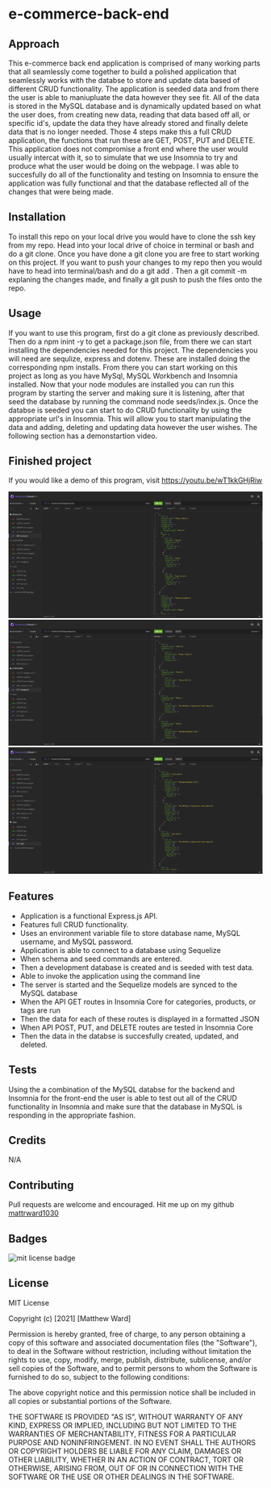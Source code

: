 # e-commerce-back-end

## Approach 

This e-commerce back end application is comprised of many working parts that all seamlessly come together to build a polished application that seamlessly works with the databse to store and update data based of different CRUD functionality. The application is seeded data and from there the user is able to maniupluate the data however they see fit. All of the data is stored in the MySQL database and is dynamically updated based on what the user does, from creating new data, reading that data based off all, or specific id's, update the data they have already stored and finally delete data that is no longer needed. Those 4 steps make this a full CRUD application, the functions that run these are GET, POST, PUT and DELETE. This application does not compromise a front end where the user would usually intercat with it, so to simulate that we use Insomnia to try and produce what the user would be doing on the webpage. I was able to succesfully do all of the functionality and testing on Insomnia to ensure the application was fully functional and that the database reflected all of the changes that were being made.

## Installation

To install this repo on your local drive you would have to clone the ssh key from my repo. Head into your local drive of choice in terminal or bash and do a git clone. Once you have done a git clone you are free to start working on this project. If you want to push your changes to my repo then you would have to head into terminal/bash and do a git add . Then a git commit -m explaning the changes made, and finally a git push to push the files onto the repo. 

## Usage 

If you want to use this program, first do a git clone as previously described. Then do a npm inint -y to get a package.json file, from there we can start installing the dependencies needed for this project. The dependencies you will need are sequlize, express and dotenv. These are installed doing the corresponding npm installs. From there you can start working on this project as long as you have MySql, MySQL Workbench and Insomnia installed. Now that your node modules are installed you can run this program by starting the server and making sure it is listening, after that seed the database by running the command node seeds/index.js. Once the databse is seeded you can start to do CRUD functionality by using the appropriate url's in Insomnia. This will allow you to start manipulating the data and adding, deleting and updating data however the user wishes. The following section has a demonstartion video.

## Finished project
 If you would like a demo of this program, visit https://youtu.be/wT1kkGHjRiw

<img src="./images/product-route-screenshot.png" alt="screenshot of product route in Insomnia">
<img src="./images/category-route-screenshot.png" alt="screenshot of category route in Insomnia">
<img src="./images/tag-route-screenshot.png" alt="screenshot of tag route in Insomnia">


## Features
<ul>
<li>Application is a functional Express.js API.</li>
<li>Features full CRUD functionality.</li>
<li>Uses an environment variable file to store database name, MySQL username, and MySQL password.</li>
<li>Application is able to connect to a database using Sequelize</li>
<li>When schema and seed commands are entered.</li>
<li>Then a development database is created and is seeded with test data.</li>
<li>Able to invoke the application using the command line</li>
<li>The server is started and the Sequelize models are synced to the MySQL database</li>
<li>When the API GET routes in Insomnia Core for categories, products, or tags are run</li>
<li>Then the data for each of these routes is displayed in a formatted JSON</li>
<li>When API POST, PUT, and DELETE routes are tested in Insomnia Core</li>
<li>Then the data in the databse is succesfully created, updated, and deleted.</li>


</ul>

## Tests
Using the a combination of the MySQL databse for the backend and Insomnia for the front-end the user is able to test out all of the CRUD functionality in Insomnia and make sure that the database in MySQL is responding in the appropriate fashion. 

## Credits
N/A

## Contributing

Pull requests are welcome and encouraged. Hit me up on my github <a href="https://github.com/mattrward1030">mattrward1030</a>

## Badges
 <img src="https://shields.io/badge/license-MIT-green" alt="mit license badge">

## License

MIT License

Copyright (c) [2021] [Matthew Ward]

Permission is hereby granted, free of charge, to any person obtaining a copy
of this software and associated documentation files (the "Software"), to deal
in the Software without restriction, including without limitation the rights
to use, copy, modify, merge, publish, distribute, sublicense, and/or sell
copies of the Software, and to permit persons to whom the Software is
furnished to do so, subject to the following conditions:

The above copyright notice and this permission notice shall be included in all
copies or substantial portions of the Software.

THE SOFTWARE IS PROVIDED "AS IS", WITHOUT WARRANTY OF ANY KIND, EXPRESS OR
IMPLIED, INCLUDING BUT NOT LIMITED TO THE WARRANTIES OF MERCHANTABILITY,
FITNESS FOR A PARTICULAR PURPOSE AND NONINFRINGEMENT. IN NO EVENT SHALL THE
AUTHORS OR COPYRIGHT HOLDERS BE LIABLE FOR ANY CLAIM, DAMAGES OR OTHER
LIABILITY, WHETHER IN AN ACTION OF CONTRACT, TORT OR OTHERWISE, ARISING FROM,
OUT OF OR IN CONNECTION WITH THE SOFTWARE OR THE USE OR OTHER DEALINGS IN THE
SOFTWARE.
